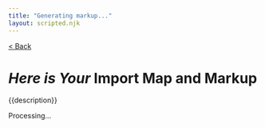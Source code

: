 ```yaml
---
title: "Generating markup..."
layout: scripted.njk
---
```



<div class="InstantMap">

<a href="/instant-import-map/" class="Button-nav">&lt; Back</a>

<h1 id="site-title" class="InstantMap-heading"><em>Here is Your</em> <span class="InstantMap-main">Import Map and Markup</span></h1>

<p class="InstantMap-description">{{description}}</p>


<instant-results>
  <output>Processing...</output>
</instant-results>



</div>